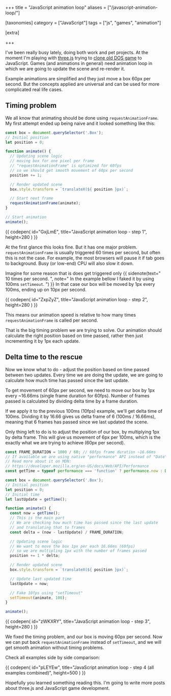 +++
title = "JavaScript animation loop"
aliases = ["/javascript-animation-loop/"]

[taxonomies]
category = ["JavaScript"]
tags = ["js", "games", "animation"]

[extra]

+++

I've been really busy lately, doing both work and pet projects.
At the moment I'm playing with [three.js](https://threejs.org/) trying to
[clone old DOS game](https://codepen.io/stanko/full/jZROmX/) to JavaScript.
Games (and animations in general) need animation loop in which we are going to update the scene and re-render it.

Example animations are simplified and they just move a box 60px per second.
But the concepts applied are universal and can be used for more complicated real life cases.

<!-- more -->

## Timing problem

We all know that animating should be done using `requestAnimationFrame`.
My first attempt ended up being naive and it looked something like this:

```js
const box = document.querySelector('.Box');
// Initial position
let position = 0;

function animate() {
  // Updating scene logic
  // moving box for one pixel per frame
  // "requestAnimationFrame" is optimized for 60fps
  // so we should get smooth movement of 60px per second
  position += 1;

  // Render updated scene
  box.style.transform = `translateX(${ position }px)`;

  // Start next frame
  requestAnimationFrame(animate);
}

// Start animation
animate();
```

{{ codepen(
  id="GxjLmE",
  title="JavaScript animation loop - step 1",
  height=280
) }}


At the first glance this looks fine. But it has one major problem.
`requestAnimationFrame` is usually triggered 60 times per second, but often this is not the case.
For example, the most browsers will pause it if tab goes to background.
Busy (or low-end) CPU will also slow it down.

Imagine for some reason that is does get triggered only
{{ sidenote(text="
10 times per second.
", note="
In the example bellow I faked it by using 100ms `setTimeout`.
") }}
In that case our box will be moved by 1px every 100ms, ending up on 10px per second.

{{ codepen(
  id="ZxpZyZ",
  title="JavaScript animation loop - step 2",
  height=280
) }}

This means our animation speed is relative to how many times `requestAnimationFrame` is called per second.

That is the big timing problem we are trying to solve.
Our animation should calculate the right position based on time passed,
rather then just incrementing it by 1px each update.

## Delta time to the rescue

Now we know what to do - adjust the position based on time passed between two updates.
Every time we are doing the update, we are going to calculate how much time has passed
since the last update.

To get movement of 60px per second, we need to move our box by 1px every ~16.66ms
(single frame duration for 60fps).
Number of frames passed is calculated by dividing delta time by a frame duration.

If we apply it to the previous 100ms (10fps) example, we'll get delta time of 100ms.
Dividing it by 16.66 gives us delta frame of 6 (100ms / 16.66ms),
meaning that 6 frames has passed since we last updated the scene.

Only thing left to do is to adjust the position of our box,
by multiplying 1px by delta frame.
This will give us movement of 6px per 100ms,
which is the exactly what we are trying to achieve (60px per second).

```js
const FRAME_DURATION = 1000 / 60; // 60fps frame duration ~16.66ms
// If available we are using native "performance" API instead of "Date"
// Read more about it on MDN:
// https://developer.mozilla.org/en-US/docs/Web/API/Performance
const getTime = typeof performance === 'function' ? performance.now : Date.now;

const box = document.querySelector('.Box');
// Initial position
let position = 0;
// Initial time
let lastUpdate = getTime();

function animate() {
  const now = getTime();
  // This is the main part
  // We are checking how much time has passed since the last update
  // and translating that to frames
  const delta = (now - lastUpdate) / FRAME_DURATION;

  // Updating scene logic
  // We want to move the box 1px per each 16.66ms (60fps)
  // so we are multipling 1px with the number of frames passed
  position += 1 * delta;

  // Render updated scene
  box.style.transform = `translateX(${ position }px)`;

  // Update last updated time
  lastUpdate = now;

  // Fake 10fps using "setTimeout"
  setTimeout(animate, 100);
}

animate();
```

{{ codepen(
  id="zWKXRY",
  title="JavaScript animation loop - step 3",
  height=280
) }}

We fixed the timing problem, and our box is moving 60px per second.
Now we can put back `requestAnimationFrame` instead of `setTimeout`,
and we will get smooth animation without timing problems.

Check all examples side by side comparison:

{{ codepen(
  id="pLEYEw",
  title="JavaScript animation loop - step 4 (all examples combined)",
  height=500
) }}

Hopefully you learned something reading this.
I'm going to write more posts about three.js and JavaScript game development.
